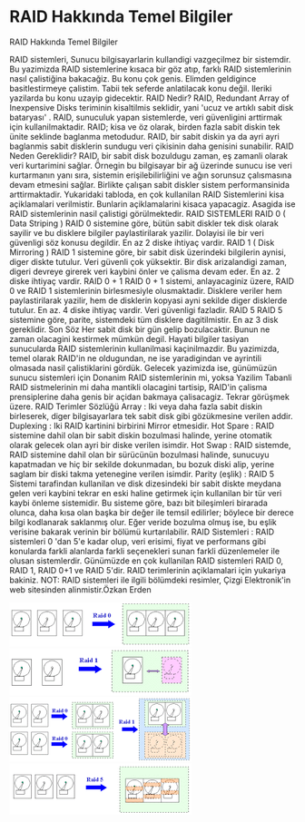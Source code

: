 # RAID Hakkında Temel Bilgiler




RAID Hakkında Temel Bilgiler



RAID sistemleri, Sunucu bilgisayarlarin kullandigi vazgeçilmez bir sistemdir. Bu yazimizda RAID sistemlerine kısaca bir göz atıp, farklı RAID sistemlerinin nasıl çalistiğina bakacağiz. Bu konu çok genis. Elimden geldigince basitlestirmeye çalistim. Tabii tek seferde anlatilacak konu değil. Ileriki yazilarda bu konu uzayip gidecektir.           RAID Nedir?          RAID, Redundant Array of Inexpensive Disks teriminin kisaltilmis seklidir, yani 'ucuz ve artıklı sabit disk bataryası' . RAID, sunuculuk yapan sistemlerde, veri güvenligini  arttirmak için kullanilmaktadir. RAID; kisa ve öz  olarak, birden fazla sabit diskin tek ünite seklinde baglanma metodudur. RAID, bir sabit diskin ya da ayri ayri baglanmis sabit disklerin sundugu veri çikisinin daha genisini sunabilir.           RAID Neden Gereklidir?          RAID, bir sabit disk bozuldugu zaman, eş zamanli olarak veri kurtarimini sağlar. Örnegin bu bilgisayar bir ağ üzerinde sunucu ise veri kurtarmanın yanı sıra, sistemin erişilebilirliğini ve ağın sorunsuz çalısmasına devam etmesini sağlar. Birlikte çalışan sabit diskler sistem performansinida arttirmaktadir.                Yukaridaki tabloda, en çok kullanilan RAID Sistemlerini kisa açiklamalari verilmistir. Bunlarin açiklamalarini kisaca yapacagiz. Asagida ise RAID sistemlerinin nasil çalistigi görülmektedir.           RAID SISTEMLERI      RAID 0 ( Data Striping )                        RAID 0 sistemine göre, bütün sabit diskler tek disk olarak sayilir ve bu disklere bilgiler paylastirilarak yazilir. Dolayisi ile bir veri güvenligi söz konusu degildir. En az 2 diske ihtiyaç vardir.           RAID 1 ( Disk Mirroring )                        RAID 1 sistemine göre, bir sabit disk üzerindeki bilgilerin aynisi, diger diskte tutulur. Veri güvenli çok yüksektir. Bir disk arizalandigi zaman, digeri devreye girerek veri kaybini önler ve çalisma devam eder. En az. 2 diske ihtiyaç vardir.           RAID 0 + 1                        RAID 0 + 1 sistemi, anlayacaginiz üzere, RAID 0 ve RAID 1 sistemlerinin birlesmesiyle olusmaktadir. Disklere veriler hem paylastirilarak yazilir, hem de disklerin kopyasi ayni sekilde diger disklerde tutulur. En az. 4 diske ihtiyaç vardir. Veri güvenligi fazladir.           RAID 5                        RAID 5 sistemine göre, parite, sistemdeki tüm disklere dagitilmistir. En az 3 disk gereklidir.           Son Söz          Her sabit disk bir gün gelip bozulacaktir. Bunun ne zaman olacagini kestirmek mümkün degil. Hayati bilgiler tasiyan sunucularda RAID sistemlerinin kullanilmasi kaçinilmazdir. Bu yazimizda, temel olarak RAID'in ne oldugundan, ne ise yaradigindan ve ayrintili olmasada nasil çalistiklarini gördük. Gelecek yazimizda ise, günümüzün sunucu sistemleri için Donanim RAID sistemlerinin mi, yoksa Yazilim Tabanli RAID sistmelerinin mi daha mantikli olacagini tartisip, RAID'in çalisma prensiplerine daha genis bir açidan bakmaya çalisacagiz. Tekrar görüşmek üzere.          RAID Terimler Sözlüğü          Array : Iki veya daha fazla sabit diskin birleserek, diger bilgisayarlara tek sabit disk gibi gözükmesine verilen addir.              Duplexing : Iki RAID kartinini birbirini Mirror etmesidir.              Hot Spare : RAID sistemine dahil olan bir sabit diskin bozulmasi halinde, yerine otomatik olarak gelecek olan ayri bir diske verilen isimdir.              Hot Swap : RAID sistemde, RAID sistemine dahil olan bir sürücünün bozulmasi halinde, sunucuyu kapatmadan ve hiç bir sekilde dokunmadan, bu bozuk diski alip, yerine saglam bir diski takma yetenegine verilen isimdir.               Parity (eşlik) : RAID 5 Sistemi tarafindan kullanilan ve disk dizesindeki bir sabit diskte meydana gelen veri kaybini tekrar en eski haline getirmek için kullanilan bir tür veri kaybi önleme sistemidir. Bu sisteme göre, bazı bit bileşimleri birarada olunca, daha kısa olan başka bir değer ile temsil edilirler; böylece bir derece bilgi kodlanarak saklanmış olur. Eğer veride bozulma olmuş ise, bu eşlik verisine bakarak verinin bir bölümü kurtarılabilir.              RAID Sistemleri : RAID sistemleri 0 'dan 5'e kadar olup, veri erisimi, fiyat ve performans gibi konularda farkli alanlarda farkli seçenekleri sunan farkli düzenlemeler ile olusan sistemlerdir. Günümüzde en çok kullanilan RAID sistemleri RAID 0, RAID 1, RAID 0+1 ve RAID 5'dir. RAID terimlerinin açiklamalari için yukariya bakiniz.               NOT: RAID sistemleri ile ilgili bölümdeki resimler, Çizgi Elektronik'in web sitesinden alinmistir.Özkan Erden




![](RAID0.gif)
![](RAID1.gif)
![](raid01.gif)
![](raid5.gif)

